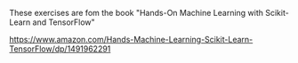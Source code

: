 These exercises are fom the book "Hands-On Machine Learning with Scikit-Learn and TensorFlow"

https://www.amazon.com/Hands-Machine-Learning-Scikit-Learn-TensorFlow/dp/1491962291